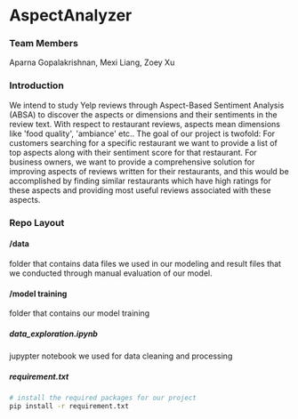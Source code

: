 # AspectAnalyzer

### Team Members
Aparna Gopalakrishnan, Mexi Liang, Zoey Xu

### Introduction
We intend to study Yelp reviews through Aspect-Based Sentiment Analysis (ABSA) to 
discover the aspects or dimensions and their sentiments in the review text. With respect to restaurant reviews, aspects mean dimensions like 'food quality', 'ambiance' etc.. The goal of our project is twofold: For customers searching for a specific restaurant we want to provide a list of top aspects along with their sentiment score for that restaurant. For business owners, we want to provide a comprehensive solution for improving aspects of reviews written for their restaurants, and this would be accomplished by finding similar restaurants which have high ratings for these aspects and providing most useful reviews associated with these aspects. 

### Repo Layout
#### /data 
folder that contains data files we used in our modeling and result files that we conducted through manual evaluation of our model.
#### /model training
folder that contains our model training
##### data_exploration.ipynb
jupypter notebook we used for data cleaning and processing
##### requirement.txt
```bash
# install the required packages for our project
pip install -r requirement.txt
```
